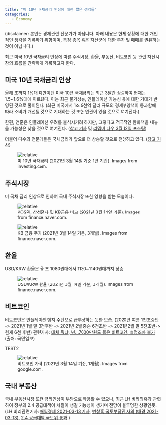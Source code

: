 ```yaml
---
title: "미 10년 국채금리 인상에 대한 짧은 생각들"
categories: 
   - Economy
---
```


(disclaimer: 본인은 경제관련 전문가가 아닙니다.
아래 내용은 현재 상황에 대한 개인적인 생각을 기록하기 위함이며,
특정 종목 혹은 자산군에 대한 투자 및 매매를 권유하는 것이 아닙니다.)

최근 미국 10년 국채금리 인상에 따른
주식시장, 환율, 부동산, 비트코인 등 관련 자산시장의 흐름을 간략하게 기록하고자 한다.

## 미국 10년 국채금리 인상

올해 초까지 1%대 미만이던 미국 10년 국채금리는 최근 3달간 상승하여
현재는 1.5~1.6%대에 이르렀다.
이는 최근 물가상승, 인플레이션 가능성 등에 대한 기대가 반영된 것으로 풀이된다.
(최근 미국에서 1조 9천억 달러 규모의 경제부양책이 통과함에 따라
소비가 개선될 것으로 기대하는 것 또한 연관이 있을 것으로 여겨진다.)

한편, 연준은 인플레이션 우려를 불식시키려 하지만,
그렇다고 적극적인 완화책을 내놓을 가능성은 낮을 것으로 여겨진다.
([참고 기사][2] 및 [리멤버 나우 3월 12일 포스팅][3])

더불어 다수의 전문가들은 국채금리가 앞으로 더 상승할 것으로 전망하고 있다.
([참고 기사][4])


<figure>
   <img data-action="zoom" src='{{ "/assets/images/2021-03-14-us-10-year-bond-yield-period-1y.png" | relative_url }}' alt='relative'>
  <figcaption> 미 10년 국채금리 (2021년 3월 14일 기준 1년 기간).  Images from investing.com.</figcaption>
</figure>



## 주식시장

미 국채 금리 인상으로 인하여 국내 주식시장 또한 영향을 받는 모습이다.


<figure>
   <img data-action="zoom" src='{{ "/assets/images/2021-03-14-kospi-and-samsung-and-kb-compare.png" | relative_url }}' alt='relative'>
  <figcaption> KOSPI, 삼성전자 및 KB금융 비교 (2021년 3월 14일 기준).  Images from finance.naver.com.</figcaption>
</figure>



<figure>
   <img data-action="zoom" src='{{ "/assets/images/2021-03-14-kb-stock-price-3-month.png" | relative_url }}' alt='relative'>
  <figcaption> KB 금융 주가 (2021년 3월 14일 기준, 3개월).  Images from finance.naver.com.</figcaption>
</figure>


## 환율

USD/KRW 환율은 올 초 1080원대에서 1130~1140원대까지 상승.

<figure>
   <img data-action="zoom" src='{{ "/assets/images/2021-03-14-us-krw-exchange-rate-period-3m.png" | relative_url }}' alt='relative'>
   <figcaption> USD/KRW 환율 (2021년 3월 14일 기준, 3개월).  Images from finance.naver.com. </figcaption>
</figure>


## 비트코인

비트코인은 인플레이션 헷지 수단으로 급부상하는 듯한 모습.
(2020년 여름 1천초중반 -> 2021년 1월 말 3천후반 -> 2021년 2월 중순 6천초반 -> 2021년2월 말 5천초반-> 현재 6천 후반)
관련기사: [대체 뭐냐, 넌…7000만원도 뚫은 비트코인, 설명조차 불가][6] (출처: 국민일보)

TEST2
<figure>
   <img data-action="zoom" src='{{ "assets/images/2021-03-14-bitcoin-price-period-1m.png" | relative_url }}' alt='relative'>
   <figcaption> 비트코인 가격 (2021년 3월 14일 기준, 1개월).  Images from google.com.</figcaption>
</figure>


## 국내 부동산

국내 부동산시장 또한 금리인상이 부담으로 작용할 수 있으나,
최근 LH 비리의혹과 관련하여 정부의 2.4 공급대책이 차질이 생길 가능성이 생기며 전망이 불투명한 상황인듯.
(LH 비리관련기사: [매일경제 2021-03-13 기사][8],
[변창흠 국토부장관 사의 (매경 2021-03-13)][9],
[2.4 공급대책 국토위 통과][10]
)


[1]: https://kr.investing.com/rates-bonds/u.s.-10-year-bond-yield
[2]: https://www.mk.co.kr/news/economy/view/2021/03/240913/
[3]: https://now.rememberapp.co.kr/2021/03/12/12120/
[4]: https://news.mt.co.kr/mtview.php?no=2021031309062723103
[5]: https://finance.naver.com/sise/sise_index.nhn?code=KOSPI
[6]: http://news.kmib.co.kr/article/view.asp?arcid=0015630550&code=61141311&cp=nv
[7]: https://www.google.com/search?q=bitcoin&rlz=1C1SQJL_koKR916KR916&oq=bitcoin&aqs=chrome..69i57j0i131i433l3j0i433j69i61l3.1716j1j7&sourceid=chrome&ie=UTF-8
[8]: https://www.mk.co.kr/today-paper/view/2021/4796975/
[9]: https://www.mk.co.kr/today-paper/view/2021/4797060/
[10]: https://www.mk.co.kr/today-paper/view/2021/4797055/
